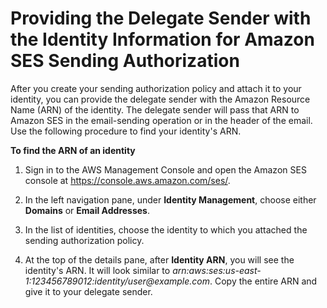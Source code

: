 # Providing the Delegate Sender with the Identity Information for Amazon SES Sending Authorization<a name="sending-authorization-identity-owner-tasks-identity"></a>

After you create your sending authorization policy and attach it to your identity, you can provide the delegate sender with the Amazon Resource Name \(ARN\) of the identity\. The delegate sender will pass that ARN to Amazon SES in the email\-sending operation or in the header of the email\. Use the following procedure to find your identity's ARN\.

**To find the ARN of an identity**

1. Sign in to the AWS Management Console and open the Amazon SES console at [https://console\.aws\.amazon\.com/ses/](https://console.aws.amazon.com/ses/)\.

1. In the left navigation pane, under **Identity Management**, choose either **Domains** or **Email Addresses**\.

1. In the list of identities, choose the identity to which you attached the sending authorization policy\.

1. At the top of the details pane, after **Identity ARN**, you will see the identity's ARN\. It will look similar to *arn:aws:ses:us\-east\-1:123456789012:identity/user@example\.com*\. Copy the entire ARN and give it to your delegate sender\.
